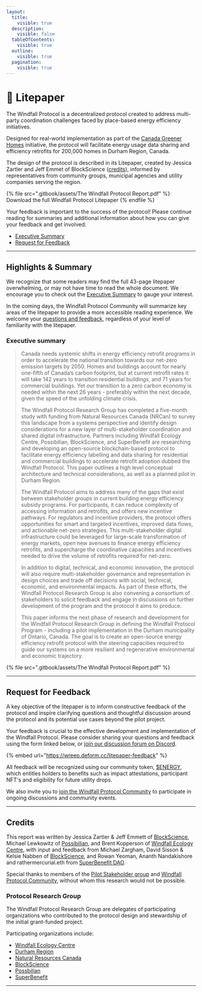 ```yaml
---
layout:
  title:
    visible: true
  description:
    visible: false
  tableOfContents:
    visible: true
  outline:
    visible: true
  pagination:
    visible: true
---
```


# 📃 Litepaper

The Windfall Protocol is a decentralized protocol created to address multi-party coordination challenges faced by place-based energy efficiency initiatives.

Designed for real-world implementation as part of the [Canada Greener Homes](https://natural-resources.canada.ca/energy-efficiency/homes/canada-greener-homes-initiative/canada-greener-homes-grant/canada-greener-homes-grant/23441) initiative, the protocol will facilitate energy usage data sharing and efficiency retrofits for 200,000 homes in Durham Region, Canada.&#x20;

The design of the protocol is described in its Litepaper, created by Jessica Zartler and Jeff Emmet of BlockScience ([credits](litepaper.md#credits)), informed by representatives from community groups, municipal agencies and utility companies serving the region.

{% file src=".gitbook/assets/The Windfall Protocol Report.pdf" %}
Download the full Windfall Protocol Litepaper
{% endfile %}

Your feedback is important to the success of the protocol! Please continue reading for summaries and additional information about how you can give your feedback and get involved:

* [Executive Summary](litepaper.md#executive-summary)
* [Request for Feedback](litepaper.md#request-for-feedback)

***

## Highlights & Summary

We recognize that some readers may find the full 43-page litepaper overwhelming, or may not have time to read the whole document. We encourage you to check out the [Executive Summary](litepaper.md#executive-summary) to gauge your interest.&#x20;

In the coming days, the Windfall Protocol Community will summarize key areas of the litepaper to provide a more accessible reading experience. We welcome your [questions and feedback](litepaper.md#request-for-feedback), regardless of your level of familiarity with the litepaper.

### Executive summary

> Canada needs systemic shifts in energy efficiency retrofit programs in order to accelerate the national transition towards our net-zero emission targets by 2050. Homes and buildings account for nearly one-fifth of Canada’s carbon footprint, but at current retrofit rates it will take 142 years to transition residential buildings, and 71 years for commercial buildings. Yet our transition to a zero carbon economy is needed within the next 26 years - preferably within the next decade, given the speed of the unfolding climate crisis.&#x20;
>
> The Windfall Protocol Research Group has completed a five-month study with funding from Natural Resources Canada (NRCan) to survey this landscape from a systems perspective and identify design considerations for a new layer of multi-stakeholder coordination and shared digital infrastructure. Partners including Windfall Ecology Centre, Possibilian, BlockScience, and SuperBenefit are researching and developing an open-source blockchain-based protocol to facilitate energy efficiency labelling and data sharing for residential and commercial buildings to accelerate retrofit adoption dubbed the Windfall Protocol. This paper outlines a high level conceptual architecture and technical considerations, as well as a planned pilot in Durham Region.
>
> The Windfall Protocol aims to address many of the gaps that exist between stakeholder groups in current building energy efficiency subsidy programs. For participants, it can reduce complexity of accessing information and retrofits, and offers new incentive pathways. For regulators and incentive providers, the protocol offers opportunities for smart and targeted incentives, improved data flows, and actionable net-zero strategies. This multi-stakeholder digital infrastructure could be leveraged for large-scale transformation of energy markets, open new avenues to finance energy efficiency retrofits, and supercharge the coordinative capacities and incentives needed to drive the volume of retrofits required for net-zero.&#x20;
>
> In addition to digital, technical, and economic innovation, the protocol will also require multi-stakeholder governance and representation in design choices and trade off decisions with social, technical, economic, and environmental impacts. As part of these efforts, the Windfall Protocol Research Group is also convening a consortium of stakeholders to solicit feedback and engage in discussions on further development of the program and the protocol it aims to produce.
>
> This paper informs the next phase of research and development for the Windfall Protocol Research Group in defining the Windfall Protocol Program - including a pilot implementation in the Durham municipality of Ontario, Canada. The goal is to create an open-source energy efficiency retrofit protocol with the steering capacities required to guide our systems on a more resilient and regenerative environmental and economic trajectory.

{% file src=".gitbook/assets/The Windfall Protocol Report.pdf" %}

***

## Request for Feedback

A key objective of the litepaper is to inform constructive feedback of the protocol and inspire clarifying questions and thoughtful discussion around the protocol and its potential use cases beyond the pilot project.

Your feedback is crucial to the effective development and implementation of the Windfall Protocol. Please consider sharing your questions and feedback using the form linked below, or [join our discussion forum on Discord](https://discord.gg/RmUbtcCXD2).

{% embed url="https://wreep.deform.cc/litepaper-feedback" %}

All feedback will be recognized using our community token, [$ENERGY](rewards.md), which entitles holders to benefits such as impact attestations, participant NFT's and eligibility for future utility drops.

We also invite you to [join the Windfall Protocol Community](community.md#joining-the-community) to participate in ongoing discussions and community events.

***

## Credits

This report was written by Jessica Zartler & Jeff Emmett of [BlockScience](https://block.science/), Michael Lewkowitz of [Possibilian](https://possibilian.xyz/), and Brent Kopperson of [Windfall Ecology Centre](https://windfallcentre.ca/), with input and feedback from Michael Zargham, David Sisson & Kelsie Nabben of [BlockScience](https://block.science/), and Rowan Yeoman, Ananth Nandakishore and rathermercurial.eth from [SuperBenefit DAO](https://superbenefit.org/).

Special thanks to members of the [Pilot Stakeholder group](./#stakeholder-discussions) and [Windfall Protocol Community](community.md), without whom this research would not be possible.

### Protocol Research Group

The Windfall Protocol Research Group are delegates of participating organizations who contributed to the protocol design and stewardship of the initial grant-funded project.

Participating organizations include:

* [Windfall Ecology Centre](https://windfallcentre.ca/)
* [Durham Region](https://www.durham.ca/en/index.aspx)
* [Natural Resources Canada](https://natural-resources.canada.ca/home)
* [BlockScience](https://block.science/)
* [Possbilian](https://possibilian.xyz/)
* [SuperBenefit](https://superbenefit.org/)

***
